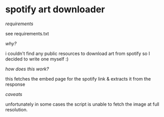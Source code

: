# spotify art downloader

_requirements_

see requirements.txt

_why?_

i couldn't find any public resources to download art from spotify so I decided to write one myself :)

_how does this work?_

this fetches the embed page for the spotify link & extracts it from the response

_caveats_

unfortunately in some cases the script is unable to fetch the image at full resolution.